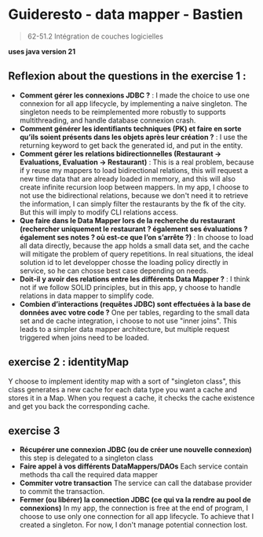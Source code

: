 # Guideresto - data mapper - Bastien
> 62-51.2 Intégration de couches logicielles

**uses java version 21**

## Reflexion about the questions in the exercise 1 :

- **Comment gérer les connexions JDBC ?** : I made the choice to use one connexion
for all app lifecycle, by implementing a naive singleton. The singleton needs to be reimplemented more
robustly to supports multithreading, and handle database connexion crash.
- **Comment générer les identifiants techniques (PK) et faire en sorte qu’ils soient présents dans les
objets après leur création ?** : I use the returning keyword to get back the generated id, and put in the entity.
- **Comment gérer les relations bidirectionnelles (Restaurant -> Evaluations, Evaluation -> Restaurant)** :
This is a real problem, because if y reuse my mappers to load bidirectional relations, this will request
a new time data that are already loaded in memory, and this will also create infinite recursion loop between mappers.
In my app, I choose to not use the bidirectional relations, because we don't need it to retrieve the information, 
I can simply filter the restaurants by the fk of the city. But this will imply to modify CLI relations access.
- **Que faire dans le Data Mapper lors de la recherche du restaurant (rechercher uniquement le
restaurant ? également ses évaluations ? également ses notes ? où est-ce que l’on s’arrête ?)** :
In choose to load all data directly, because the app holds a small data set, and the cache will mitigate the
problem of query repetitions. In real situations, the ideal solution id to let developper chosse the 
loading policy directly in service, so he can chosse best case depending on needs.
- **Doit-il y avoir des relations entre les différents Data Mapper ?** : I think not if we follow SOLID
principles, but in this app, y choose to handle relations in data mapper to simplify code.
- **Combien d’interactions (requêtes JDBC) sont effectuées à la base de données avec votre code ?**
One per tables, regarding to the small data set and de cache integration, i choose to not use "inner joins".
This leads to a simpler data mapper architecture, but multiple request triggered when joins need to be loaded.

## exercise 2 : identityMap

Y choose to implement identity map with a sort of "singleton class", this class generates a new cache for each
data type you want a cache and stores it in a Map. When you request a cache, it checks the cache existence
and get you back the corresponding cache.

## exercise 3

- **Récupérer une connexion JDBC (ou de créer une nouvelle connexion)** this step is delegated to a singleton class
- **Faire appel à vos différents DataMappers/DAOs** Each service contain methods tha call the required data mapper
- **Commiter votre transaction** The service can call the database provider to commit the transaction.
- **Fermer (ou libérer) la connection JDBC (ce qui va la rendre au pool de connexions)** In my app, the
connection is free at the end of program, I choose to use only one connection for all app lifecycle.
To achieve that I created a singleton. For now, I don't manage potential connection lost.
